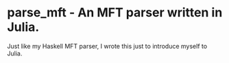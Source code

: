 # parse_mft - An MFT parser written in Julia.

Just like my Haskell MFT parser, I wrote this just to introduce myself to Julia.
